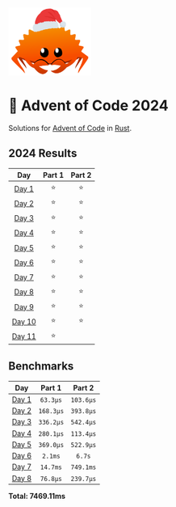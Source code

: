 <img src="./.assets/christmas_ferris.png" width="164">

# 🎄 Advent of Code 2024

Solutions for [Advent of Code](https://adventofcode.com/) in [Rust](https://www.rust-lang.org/).

<!--- advent_readme_stars table --->
## 2024 Results

| Day | Part 1 | Part 2 |
| :---: | :---: | :---: |
| [Day 1](https://adventofcode.com/2024/day/1) | ⭐ | ⭐ |
| [Day 2](https://adventofcode.com/2024/day/2) | ⭐ | ⭐ |
| [Day 3](https://adventofcode.com/2024/day/3) | ⭐ | ⭐ |
| [Day 4](https://adventofcode.com/2024/day/4) | ⭐ | ⭐ |
| [Day 5](https://adventofcode.com/2024/day/5) | ⭐ | ⭐ |
| [Day 6](https://adventofcode.com/2024/day/6) | ⭐ | ⭐ |
| [Day 7](https://adventofcode.com/2024/day/7) | ⭐ | ⭐ |
| [Day 8](https://adventofcode.com/2024/day/8) | ⭐ | ⭐ |
| [Day 9](https://adventofcode.com/2024/day/9) | ⭐ | ⭐ |
| [Day 10](https://adventofcode.com/2024/day/10) | ⭐ | ⭐ |
| [Day 11](https://adventofcode.com/2024/day/11) | ⭐ |   |
<!--- advent_readme_stars table --->

<!--- benchmarking table --->
## Benchmarks

| Day | Part 1 | Part 2 |
| :---: | :---: | :---:  |
| [Day 1](./src/bin/01.rs) | `63.3µs` | `103.6µs` |
| [Day 2](./src/bin/02.rs) | `168.3µs` | `393.8µs` |
| [Day 3](./src/bin/03.rs) | `336.2µs` | `542.4µs` |
| [Day 4](./src/bin/04.rs) | `280.1µs` | `113.4µs` |
| [Day 5](./src/bin/05.rs) | `369.0µs` | `522.9µs` |
| [Day 6](./src/bin/06.rs) | `2.1ms` | `6.7s` |
| [Day 7](./src/bin/07.rs) | `14.7ms` | `749.1ms` |
| [Day 8](./src/bin/08.rs) | `76.8µs` | `239.7µs` |

**Total: 7469.11ms**
<!--- benchmarking table --->
